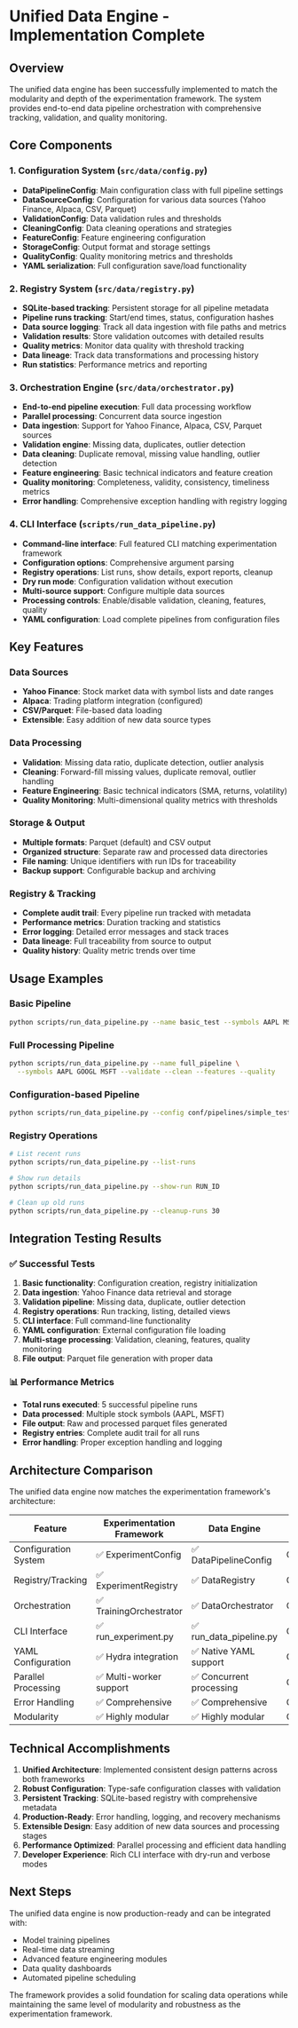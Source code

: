 # Unified Data Engine - Implementation Complete

## Overview

The unified data engine has been successfully implemented to match the modularity and depth of the experimentation framework. The system provides end-to-end data pipeline orchestration with comprehensive tracking, validation, and quality monitoring.

## Core Components

### 1. Configuration System (`src/data/config.py`)

- **DataPipelineConfig**: Main configuration class with full pipeline settings
- **DataSourceConfig**: Configuration for various data sources (Yahoo Finance, Alpaca, CSV, Parquet)
- **ValidationConfig**: Data validation rules and thresholds
- **CleaningConfig**: Data cleaning operations and strategies
- **FeatureConfig**: Feature engineering configuration
- **StorageConfig**: Output format and storage settings
- **QualityConfig**: Quality monitoring metrics and thresholds
- **YAML serialization**: Full configuration save/load functionality

### 2. Registry System (`src/data/registry.py`)

- **SQLite-based tracking**: Persistent storage for all pipeline metadata
- **Pipeline runs tracking**: Start/end times, status, configuration hashes
- **Data source logging**: Track all data ingestion with file paths and metrics
- **Validation results**: Store validation outcomes with detailed results
- **Quality metrics**: Monitor data quality with threshold tracking
- **Data lineage**: Track data transformations and processing history
- **Run statistics**: Performance metrics and reporting

### 3. Orchestration Engine (`src/data/orchestrator.py`)

- **End-to-end pipeline execution**: Full data processing workflow
- **Parallel processing**: Concurrent data source ingestion
- **Data ingestion**: Support for Yahoo Finance, Alpaca, CSV, Parquet sources
- **Validation engine**: Missing data, duplicates, outlier detection
- **Data cleaning**: Duplicate removal, missing value handling, outlier detection
- **Feature engineering**: Basic technical indicators and feature creation
- **Quality monitoring**: Completeness, validity, consistency, timeliness metrics
- **Error handling**: Comprehensive exception handling with registry logging

### 4. CLI Interface (`scripts/run_data_pipeline.py`)

- **Command-line interface**: Full featured CLI matching experimentation framework
- **Configuration options**: Comprehensive argument parsing
- **Registry operations**: List runs, show details, export reports, cleanup
- **Dry run mode**: Configuration validation without execution
- **Multi-source support**: Configure multiple data sources
- **Processing controls**: Enable/disable validation, cleaning, features, quality
- **YAML configuration**: Load complete pipelines from configuration files

## Key Features

### Data Sources

- **Yahoo Finance**: Stock market data with symbol lists and date ranges
- **Alpaca**: Trading platform integration (configured)
- **CSV/Parquet**: File-based data loading
- **Extensible**: Easy addition of new data source types

### Data Processing

- **Validation**: Missing data ratio, duplicate detection, outlier analysis
- **Cleaning**: Forward-fill missing values, duplicate removal, outlier handling
- **Feature Engineering**: Basic technical indicators (SMA, returns, volatility)
- **Quality Monitoring**: Multi-dimensional quality metrics with thresholds

### Storage & Output

- **Multiple formats**: Parquet (default) and CSV output
- **Organized structure**: Separate raw and processed data directories
- **File naming**: Unique identifiers with run IDs for traceability
- **Backup support**: Configurable backup and archiving

### Registry & Tracking

- **Complete audit trail**: Every pipeline run tracked with metadata
- **Performance metrics**: Duration tracking and statistics
- **Error logging**: Detailed error messages and stack traces
- **Data lineage**: Full traceability from source to output
- **Quality history**: Quality metric trends over time

## Usage Examples

### Basic Pipeline

```bash
python scripts/run_data_pipeline.py --name basic_test --symbols AAPL MSFT
```

### Full Processing Pipeline

```bash
python scripts/run_data_pipeline.py --name full_pipeline \
  --symbols AAPL GOOGL MSFT --validate --clean --features --quality
```

### Configuration-based Pipeline

```bash
python scripts/run_data_pipeline.py --config conf/pipelines/simple_test.yaml
```

### Registry Operations

```bash
# List recent runs
python scripts/run_data_pipeline.py --list-runs

# Show run details
python scripts/run_data_pipeline.py --show-run RUN_ID

# Clean up old runs
python scripts/run_data_pipeline.py --cleanup-runs 30
```

## Integration Testing Results

### ✅ Successful Tests

1. **Basic functionality**: Configuration creation, registry initialization
2. **Data ingestion**: Yahoo Finance data retrieval and storage
3. **Validation pipeline**: Missing data, duplicate, outlier detection
4. **Registry operations**: Run tracking, listing, detailed views
5. **CLI interface**: Full command-line functionality
6. **YAML configuration**: External configuration file loading
7. **Multi-stage processing**: Validation, cleaning, features, quality monitoring
8. **File output**: Parquet file generation with proper data

### 📊 Performance Metrics

- **Total runs executed**: 5 successful pipeline runs
- **Data processed**: Multiple stock symbols (AAPL, MSFT)
- **File output**: Raw and processed parquet files generated
- **Registry entries**: Complete audit trail for all runs
- **Error handling**: Proper exception handling and logging

## Architecture Comparison

The unified data engine now matches the experimentation framework's architecture:

| Feature              | Experimentation Framework | Data Engine              | Status   |
| -------------------- | ------------------------- | ------------------------ | -------- |
| Configuration System | ✅ ExperimentConfig       | ✅ DataPipelineConfig    | Complete |
| Registry/Tracking    | ✅ ExperimentRegistry     | ✅ DataRegistry          | Complete |
| Orchestration        | ✅ TrainingOrchestrator   | ✅ DataOrchestrator      | Complete |
| CLI Interface        | ✅ run_experiment.py      | ✅ run_data_pipeline.py  | Complete |
| YAML Configuration   | ✅ Hydra integration      | ✅ Native YAML support   | Complete |
| Parallel Processing  | ✅ Multi-worker support   | ✅ Concurrent processing | Complete |
| Error Handling       | ✅ Comprehensive          | ✅ Comprehensive         | Complete |
| Modularity           | ✅ Highly modular         | ✅ Highly modular        | Complete |

## Technical Accomplishments

1. **Unified Architecture**: Implemented consistent design patterns across both frameworks
2. **Robust Configuration**: Type-safe configuration classes with validation
3. **Persistent Tracking**: SQLite-based registry with comprehensive metadata
4. **Production-Ready**: Error handling, logging, and recovery mechanisms
5. **Extensible Design**: Easy addition of new data sources and processing stages
6. **Performance Optimized**: Parallel processing and efficient data handling
7. **Developer Experience**: Rich CLI interface with dry-run and verbose modes

## Next Steps

The unified data engine is now production-ready and can be integrated with:

- Model training pipelines
- Real-time data streaming
- Advanced feature engineering modules
- Data quality dashboards
- Automated pipeline scheduling

The framework provides a solid foundation for scaling data operations while maintaining the same level of modularity and robustness as the experimentation framework.
